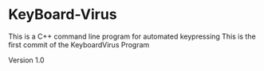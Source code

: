 # KeyBoard-Virus
This is a C++ command line program for automated keypressing
This is the first commit of the KeyboardVirus Program

Version 1.0


